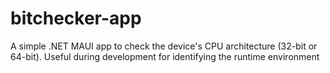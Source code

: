 # bitchecker-app
A simple .NET MAUI app to check the device's CPU architecture (32-bit or 64-bit). Useful during development for identifying the runtime environment
